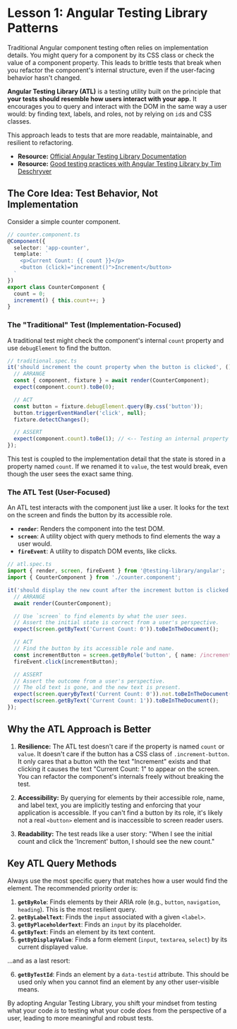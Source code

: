 # Lesson 1: Angular Testing Library Patterns

Traditional Angular component testing often relies on implementation details. You might query for a component by its CSS class or check the value of a component property. This leads to brittle tests that break when you refactor the component's internal structure, even if the user-facing behavior hasn't changed.

**Angular Testing Library (ATL)** is a testing utility built on the principle that **your tests should resemble how users interact with your app.** It encourages you to query and interact with the DOM in the same way a user would: by finding text, labels, and roles, not by relying on `id`s and CSS classes.

This approach leads to tests that are more readable, maintainable, and resilient to refactoring.

- **Resource:** [Official Angular Testing Library Documentation](https://testing-library.com/docs/angular-testing-library/intro)
- **Resource:** [Good testing practices with Angular Testing Library by Tim Deschryver](https://timdeschryver.dev/blog/good-testing-practices-with-angular-testing-library)

## The Core Idea: Test Behavior, Not Implementation

Consider a simple counter component.

```typescript
// counter.component.ts
@Component({
  selector: 'app-counter',
  template: `
    <p>Current Count: {{ count }}</p>
    <button (click)="increment()">Increment</button>
  `
})
export class CounterComponent {
  count = 0;
  increment() { this.count++; }
}
```

### The "Traditional" Test (Implementation-Focused)

A traditional test might check the component's internal `count` property and use `debugElement` to find the button.

```typescript
// traditional.spec.ts
it('should increment the count property when the button is clicked', () => {
  // ARRANGE
  const { component, fixture } = await render(CounterComponent);
  expect(component.count).toBe(0);

  // ACT
  const button = fixture.debugElement.query(By.css('button'));
  button.triggerEventHandler('click', null);
  fixture.detectChanges();

  // ASSERT
  expect(component.count).toBe(1); // <-- Testing an internal property
});
```
This test is coupled to the implementation detail that the state is stored in a property named `count`. If we renamed it to `value`, the test would break, even though the user sees the exact same thing.

### The ATL Test (User-Focused)

An ATL test interacts with the component just like a user. It looks for the text on the screen and finds the button by its accessible role.

-   **`render`**: Renders the component into the test DOM.
-   **`screen`**: A utility object with query methods to find elements the way a user would.
-   **`fireEvent`**: A utility to dispatch DOM events, like clicks.

```typescript
// atl.spec.ts
import { render, screen, fireEvent } from '@testing-library/angular';
import { CounterComponent } from './counter.component';

it('should display the new count after the increment button is clicked', async () => {
  // ARRANGE
  await render(CounterComponent);

  // Use `screen` to find elements by what the user sees.
  // Assert the initial state is correct from a user's perspective.
  expect(screen.getByText('Current Count: 0')).toBeInTheDocument();

  // ACT
  // Find the button by its accessible role and name.
  const incrementButton = screen.getByRole('button', { name: /increment/i });
  fireEvent.click(incrementButton);

  // ASSERT
  // Assert the outcome from a user's perspective.
  // The old text is gone, and the new text is present.
  expect(screen.queryByText('Current Count: 0')).not.toBeInTheDocument();
  expect(screen.getByText('Current Count: 1')).toBeInTheDocument();
});
```

## Why the ATL Approach is Better

1.  **Resilience:** The ATL test doesn't care if the property is named `count` or `value`. It doesn't care if the button has a CSS class of `.increment-button`. It only cares that a button with the text "Increment" exists and that clicking it causes the text "Current Count: 1" to appear on the screen. You can refactor the component's internals freely without breaking the test.

2.  **Accessibility:** By querying for elements by their accessible role, name, and label text, you are implicitly testing and enforcing that your application is accessible. If you can't find a button by its role, it's likely not a real `<button>` element and is inaccessible to screen reader users.

3.  **Readability:** The test reads like a user story: "When I see the initial count and click the 'Increment' button, I should see the new count."

## Key ATL Query Methods

Always use the most specific query that matches how a user would find the element. The recommended priority order is:

1.  **`getByRole`**: Finds elements by their ARIA role (e.g., `button`, `navigation`, `heading`). This is the most resilient query.
2.  **`getByLabelText`**: Finds the `input` associated with a given `<label>`.
3.  **`getByPlaceholderText`**: Finds an `input` by its placeholder.
4.  **`getByText`**: Finds an element by its text content.
5.  **`getByDisplayValue`**: Finds a form element (`input`, `textarea`, `select`) by its current displayed value.

...and as a last resort:

6.  **`getByTestId`**: Finds an element by a `data-testid` attribute. This should be used only when you cannot find an element by any other user-visible means.

By adopting Angular Testing Library, you shift your mindset from testing what your code *is* to testing what your code *does* from the perspective of a user, leading to more meaningful and robust tests.